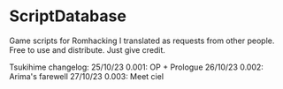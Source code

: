 # ScriptDatabase
Game scripts for Romhacking I translated as requests from other people.
Free to use and distribute. Just give credit.

Tsukihime changelog:
25/10/23 0.001: OP + Prologue
26/10/23 0.002: Arima's farewell
27/10/23 0.003: Meet ciel
